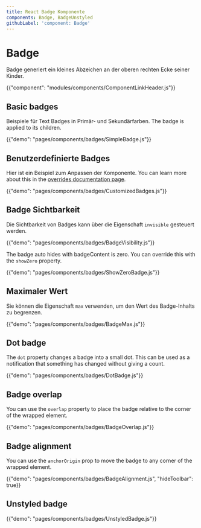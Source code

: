 ```yaml
---
title: React Badge Komponente
components: Badge, BadgeUnstyled
githubLabel: 'component: Badge'
---
```


# Badge

<p class="description">Badge generiert ein kleines Abzeichen an der oberen rechten Ecke seiner Kinder.</p>

{{"component": "modules/components/ComponentLinkHeader.js"}}

## Basic badges

Beispiele für Text Badges in Primär- und Sekundärfarben. The badge is applied to its children.

{{"demo": "pages/components/badges/SimpleBadge.js"}}

## Benutzerdefinierte Badges

Hier ist ein Beispiel zum Anpassen der Komponente. You can learn more about this in the [overrides documentation page](/customization/components/).

{{"demo": "pages/components/badges/CustomizedBadges.js"}}

## Badge Sichtbarkeit

Die Sichtbarkeit von Badges kann über die Eigenschaft `invisible` gesteuert werden.

{{"demo": "pages/components/badges/BadgeVisibility.js"}}

The badge auto hides with badgeContent is zero. You can override this with the `showZero` property.

{{"demo": "pages/components/badges/ShowZeroBadge.js"}}

## Maximaler Wert

Sie können die Eigenschaft `max` verwenden, um den Wert des Badge-Inhalts zu begrenzen.

{{"demo": "pages/components/badges/BadgeMax.js"}}

## Dot badge

The `dot` property changes a badge into a small dot. This can be used as a notification that something has changed without giving a count.

{{"demo": "pages/components/badges/DotBadge.js"}}

## Badge overlap

You can use the `overlap` property to place the badge relative to the corner of the wrapped element.

{{"demo": "pages/components/badges/BadgeOverlap.js"}}

## Badge alignment

You can use the `anchorOrigin` prop to move the badge to any corner of the wrapped element.

{{"demo": "pages/components/badges/BadgeAlignment.js", "hideToolbar": true}}

## Unstyled badge

{{"demo": "pages/components/badges/UnstyledBadge.js"}}
